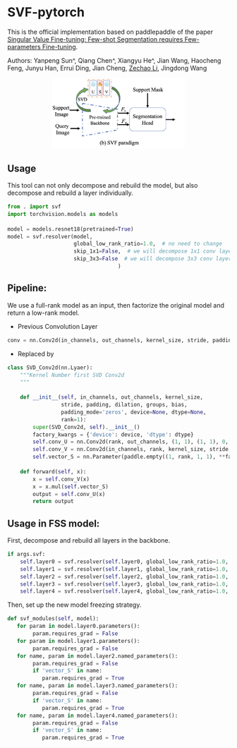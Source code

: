 # SVF-pytorch

This is the official implementation based on paddlepaddle of the paper [Singular Value Fine-tuning: Few-shot Segmentation requires Few-parameters Fine-tuning](https://arxiv.org/pdf/2206.06122.pdf).

Authors: Yanpeng Sun^, Qiang Chen^, Xiangyu He^, Jian Wang, Haocheng Feng, Junyu Han, Errui Ding, Jian Cheng, [Zechao Li](https://zechao-li.github.io/), Jingdong Wang

<div align="center">
<img src="img/model.jpg" width="60%" height="60%"/><br/>
</div>


## Usage

This tool can not only decompose and rebuild the model, but also decompose and rebuild a layer individually.

```python
from . import svf
import torchvision.models as models

model = models.resnet18(pretrained=True)
model = svf.resolver(model,
                     global_low_rank_ratio=1.0,  # no need to change
                     skip_1x1=False,  # we will decompose 1x1 conv layers
                     skip_3x3=False  # we will decompose 3x3 conv layers
                                   )
```


## Pipeline:

We use a full-rank model as an input, then factorize the original model and return a low-rank model.

- Previous Convolution Layer

```python
conv = nn.Conv2d(in_channels, out_channels, kernel_size, stride, padding, dilation, groups, bias)
```

- Replaced by

```python
class SVD_Conv2d(nn.Lyaer):
    """Kernel Number first SVD Conv2d
    """

    def __init__(self, in_channels, out_channels, kernel_size,
                 stride, padding, dilation, groups, bias,
                 padding_mode='zeros', device=None, dtype=None,
                 rank=1):
        super(SVD_Conv2d, self).__init__()
        factory_kwargs = {'device': device, 'dtype': dtype}
        self.conv_U = nn.Conv2d(rank, out_channels, (1, 1), (1, 1), 0, (1, 1), 1, bias)
        self.conv_V = nn.Conv2d(in_channels, rank, kernel_size, stride, padding, dilation, groups, False)
        self.vector_S = nn.Parameter(paddle.empty((1, rank, 1, 1), **factory_kwargs))

    def forward(self, x):
        x = self.conv_V(x)
        x = x.mul(self.vector_S)
        output = self.conv_U(x)
        return output

```
## Usage in FSS model:
First, decompose and rebuild all layers in the backbone.

```python
if args.svf:
    self.layer0 = svf.resolver(self.layer0, global_low_rank_ratio=1.0, skip_1x1=False, skip_3x3=False)
    self.layer1 = svf.resolver(self.layer1, global_low_rank_ratio=1.0, skip_1x1=False, skip_3x3=False)
    self.layer2 = svf.resolver(self.layer2, global_low_rank_ratio=1.0, skip_1x1=False, skip_3x3=False)
    self.layer3 = svf.resolver(self.layer3, global_low_rank_ratio=1.0, skip_1x1=False, skip_3x3=False)
    self.layer4 = svf.resolver(self.layer4, global_low_rank_ratio=1.0, skip_1x1=False, skip_3x3=False)
```
Then, set up the new model freezing strategy.
```python
def svf_modules(self, model):
   for param in model.layer0.parameters():
        param.requires_grad = False
   for param in model.layer1.parameters():
        param.requires_grad = False
   for name, param in model.layer2.named_parameters():
        param.requires_grad = False
        if 'vector_S' in name:
           param.requires_grad = True 
   for name, param in model.layer3.named_parameters():
        param.requires_grad = False
        if 'vector_S' in name:
           param.requires_grad = True 
   for name, param in model.layer4.named_parameters():
        param.requires_grad = False
        if 'vector_S' in name:
           param.requires_grad = True
```
